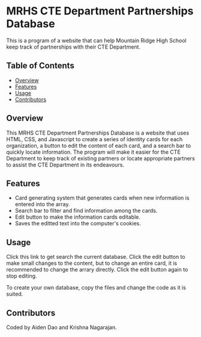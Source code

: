 # MRHS CTE Department Partnerships Database

This is a program of a website that can help Mountain Ridge High School keep track of partnerships with their CTE Department.

## Table of Contents
- [Overview](#overview)
- [Features](#features)
- [Usage](#usage)
- [Contributors](#contributors)

## Overview
This MRHS CTE Department Partnerships Database is a website that uses HTML, CSS, and Javascript to create a series of identity cards for each organization, a button to edit the content of each card, and a search bar to quickly locate information. The program will make it easier for the CTE Department to keep track of existing partners or locate appropriate partners to assist the CTE Department in its endeavours. 

## Features
* Card generating system that generates cards when new information is entered into the array.
* Search bar to filter and find information among the cards.
* Edit button to make the information cards editable.
* Saves the editted text into the computer's cookies.

## Usage
Click this link to get search the current database. Click the edit button to make small changes to the content, but to change an entire card, it is recommended to change the arrary directly. Click the edit button again to stop editing.

To create your own database, copy the files and change the code as it is suited.

## Contributors
Coded by Aiden Dao and Krishna Nagarajan.
